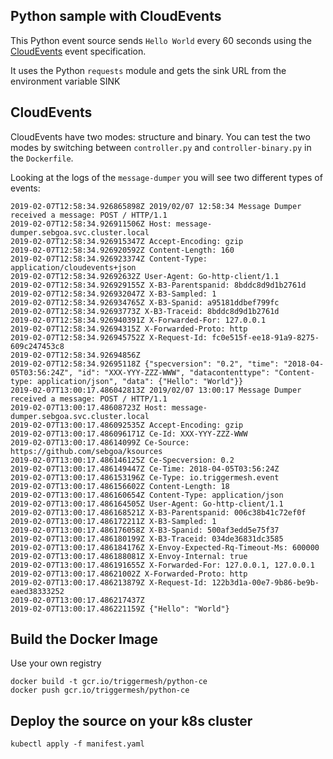 ## Python sample with CloudEvents

This Python event source sends `Hello World` every 60 seconds using the [CloudEvents](https://github.com/cloudevents/spec) event specification.

It uses the Python `requests` module and gets the sink URL from the environment variable SINK


## CloudEvents

CloudEvents have two modes: structure and binary. You can test the two modes by switching between `controller.py` and `controller-binary.py` in the `Dockerfile`.

Looking at the logs of the `message-dumper` you will see two different types of events:

```
2019-02-07T12:58:34.926865898Z 2019/02/07 12:58:34 Message Dumper received a message: POST / HTTP/1.1
2019-02-07T12:58:34.926911506Z Host: message-dumper.sebgoa.svc.cluster.local
2019-02-07T12:58:34.926915347Z Accept-Encoding: gzip
2019-02-07T12:58:34.926920592Z Content-Length: 160
2019-02-07T12:58:34.926923374Z Content-Type: application/cloudevents+json
2019-02-07T12:58:34.92692632Z User-Agent: Go-http-client/1.1
2019-02-07T12:58:34.926929155Z X-B3-Parentspanid: 8bddc8d9d1b2761d
2019-02-07T12:58:34.926932047Z X-B3-Sampled: 1
2019-02-07T12:58:34.926934765Z X-B3-Spanid: a95181ddbef799fc
2019-02-07T12:58:34.92693773Z X-B3-Traceid: 8bddc8d9d1b2761d
2019-02-07T12:58:34.926940391Z X-Forwarded-For: 127.0.0.1
2019-02-07T12:58:34.92694315Z X-Forwarded-Proto: http
2019-02-07T12:58:34.926945752Z X-Request-Id: fc0e515f-ee18-91a9-8275-609c247453c8
2019-02-07T12:58:34.92694856Z 
2019-02-07T12:58:34.92695118Z {"specversion": "0.2", "time": "2018-04-05T03:56:24Z", "id": "XXX-YYY-ZZZ-WWW", "datacontenttype": "Content-type: application/json", "data": {"Hello": "World"}}
2019-02-07T13:00:17.486042813Z 2019/02/07 13:00:17 Message Dumper received a message: POST / HTTP/1.1
2019-02-07T13:00:17.48608723Z Host: message-dumper.sebgoa.svc.cluster.local
2019-02-07T13:00:17.486092535Z Accept-Encoding: gzip
2019-02-07T13:00:17.486096171Z Ce-Id: XXX-YYY-ZZZ-WWW
2019-02-07T13:00:17.48614099Z Ce-Source: https://github.com/sebgoa/ksources
2019-02-07T13:00:17.486146125Z Ce-Specversion: 0.2
2019-02-07T13:00:17.486149447Z Ce-Time: 2018-04-05T03:56:24Z
2019-02-07T13:00:17.486153196Z Ce-Type: io.triggermesh.event
2019-02-07T13:00:17.486156602Z Content-Length: 18
2019-02-07T13:00:17.486160654Z Content-Type: application/json
2019-02-07T13:00:17.486164505Z User-Agent: Go-http-client/1.1
2019-02-07T13:00:17.486168521Z X-B3-Parentspanid: 006c38b41c72ef0f
2019-02-07T13:00:17.486172211Z X-B3-Sampled: 1
2019-02-07T13:00:17.486176058Z X-B3-Spanid: 500af3edd5e75f37
2019-02-07T13:00:17.486180199Z X-B3-Traceid: 034de36831dc3585
2019-02-07T13:00:17.486184176Z X-Envoy-Expected-Rq-Timeout-Ms: 600000
2019-02-07T13:00:17.486188081Z X-Envoy-Internal: true
2019-02-07T13:00:17.486191655Z X-Forwarded-For: 127.0.0.1, 127.0.0.1
2019-02-07T13:00:17.48621002Z X-Forwarded-Proto: http
2019-02-07T13:00:17.486213879Z X-Request-Id: 122b3d1a-00e7-9b86-be9b-eaed38333252
2019-02-07T13:00:17.486217437Z 
2019-02-07T13:00:17.486221159Z {"Hello": "World"}
```

## Build the Docker Image

Use your own registry

```
docker build -t gcr.io/triggermesh/python-ce
docker push gcr.io/triggermesh/python-ce
```

## Deploy the source on your k8s cluster

```
kubectl apply -f manifest.yaml
```
